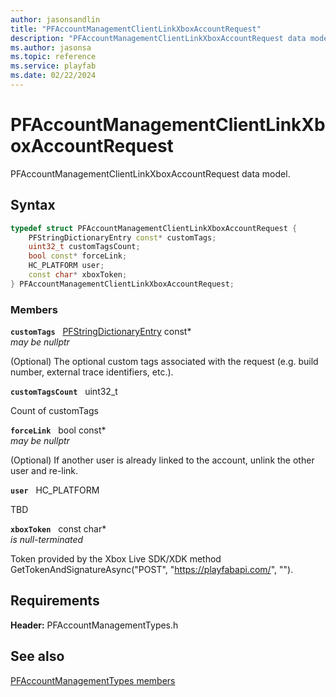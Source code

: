 ```yaml
---
author: jasonsandlin
title: "PFAccountManagementClientLinkXboxAccountRequest"
description: "PFAccountManagementClientLinkXboxAccountRequest data model."
ms.author: jasonsa
ms.topic: reference
ms.service: playfab
ms.date: 02/22/2024
---
```


# PFAccountManagementClientLinkXboxAccountRequest  

PFAccountManagementClientLinkXboxAccountRequest data model.  

## Syntax  
  
```cpp
typedef struct PFAccountManagementClientLinkXboxAccountRequest {  
    PFStringDictionaryEntry const* customTags;  
    uint32_t customTagsCount;  
    bool const* forceLink;  
    HC_PLATFORM user;  
    const char* xboxToken;  
} PFAccountManagementClientLinkXboxAccountRequest;  
```
  
### Members  
  
**`customTags`** &nbsp; [PFStringDictionaryEntry](../../pftypes/structs/pfstringdictionaryentry.md) const*  
*may be nullptr*  
  
(Optional) The optional custom tags associated with the request (e.g. build number, external trace identifiers, etc.).
  
**`customTagsCount`** &nbsp; uint32_t  
  
Count of customTags
  
**`forceLink`** &nbsp; bool const*  
*may be nullptr*  
  
(Optional) If another user is already linked to the account, unlink the other user and re-link.
  
**`user`** &nbsp; HC_PLATFORM  
  
TBD  
  
**`xboxToken`** &nbsp; const char*  
*is null-terminated*  
  
Token provided by the Xbox Live SDK/XDK method GetTokenAndSignatureAsync("POST", "https://playfabapi.com/", "").
  
  
## Requirements  
  
**Header:** PFAccountManagementTypes.h
  
## See also  
[PFAccountManagementTypes members](../pfaccountmanagementtypes_members.md)  

  
  
